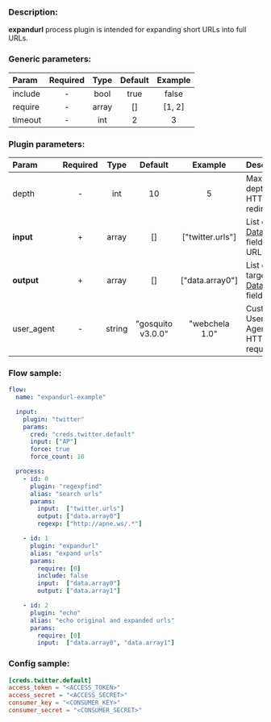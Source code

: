### Description:

**expandurl** process plugin is intended for expanding short URLs into full URLs.


### Generic parameters:

| Param     | Required   | Type    | Default   | Example   |
| :-------- | :--------: | :-----: | :-------: | :-------: |
| include   | -          | bool    | true      | false     |
| require   | -          | array   | []        | [1, 2]    |
| timeout   | -          | int     | 2         | 3         |


### Plugin parameters:

| Param        | Required   | Type     | Default             | Example            | Description                                                                                           |
| :----------- | :--------: | :------: | :-----------------: | :----------------: | :---------------------------------------------------------------------------------------------------- |
| depth        | -          | int      | 10                  | 5                  | Maximum depth of HTTP redirects.                                                                      |
| **input**    | +          | array    | []                  | ["twitter.urls"]   | List of [DataItem](../../concept.md) fields with URLs.                                                |
| **output**   | +          | array    | []                  | ["data.array0"]    | List of target [DataItem](../../concept.md) fields.                                                   |
| user_agent   | -          | string   | "gosquito v3.0.0"   | "webchela 1.0"     | Custom User-Agent for HTTP requests.                                                                  |

### Flow sample:

```yaml
flow:
  name: "expandurl-example"

  input:
    plugin: "twitter"
    params:
      cred: "creds.twitter.default"
      input: ["AP"]
      force: true
      force_count: 10

  process:
    - id: 0
      plugin: "regexpfind"
      alias: "search urls"
      params:
        input:  ["twitter.urls"]
        output: ["data.array0"]
        regexp: ["http://apne.ws/.*"]

    - id: 1
      plugin: "expandurl"
      alias: "expand urls"
      params:
        require: [0]
        include: false
        input:  ["data.array0"]
        output: ["data.array1"]

    - id: 2
      plugin: "echo"
      alias: "echo original and expanded urls"
      params:
        require: [0]
        input:  ["data.array0", "data.array1"]
```

### Config sample:

```toml
[creds.twitter.default]
access_token = "<ACCESS_TOKEN>"
access_secret = "<ACCESS_SECRET>"
consumer_key = "<CONSUMER_KEY>"
consumer_secret = "<CONSUMER_SECRET>"
```



